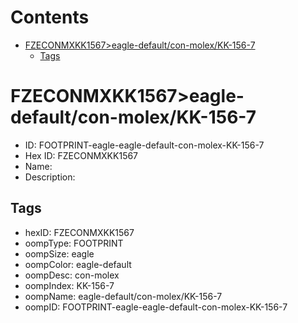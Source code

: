 



Contents
========

* [FZECONMXKK1567>eagle-default/con-molex/KK-156-7](#fzeconmxkk1567eagle-defaultcon-molexkk-156-7)
	* [Tags](#tags)

# FZECONMXKK1567>eagle-default/con-molex/KK-156-7

- ID: FOOTPRINT-eagle-eagle-default-con-molex-KK-156-7
- Hex ID: FZECONMXKK1567
- Name: 
- Description: 

## Tags

- hexID: FZECONMXKK1567
- oompType: FOOTPRINT
- oompSize: eagle
- oompColor: eagle-default
- oompDesc: con-molex
- oompIndex: KK-156-7
- oompName: eagle-default/con-molex/KK-156-7
- oompID: FOOTPRINT-eagle-eagle-default-con-molex-KK-156-7

